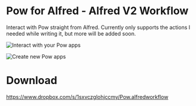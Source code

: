 Pow for Alfred - Alfred V2 Workflow
==========

Interact with Pow straight from Alfred. Currently only supports the actions I needed while writing it, but more will be added soon.

![Interact with your Pow apps](http://cl.ly/image/2S3K2M152v12 "Interact with your Pow apps")

![Create new Pow apps](http://cl.ly/image/0k0v0M0U452u "Create new Pow apps")

Download
========

https://www.dropbox.com/s/1sxvczglohjccmy/Pow.alfredworkflow
